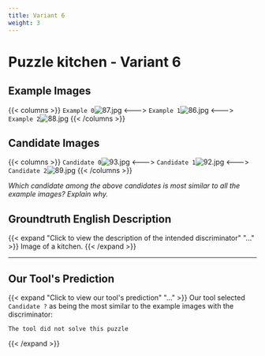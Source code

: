 ```yaml
---
title: Variant 6
weight: 3
---
```


# Puzzle kitchen - Variant 6

## Example Images
{{< columns >}}
`Example 0`![87.jpg](/natscene_data/images/87.jpg)
<--->
`Example 1`![86.jpg](/natscene_data/images/86.jpg)
<--->
`Example 2`![88.jpg](/natscene_data/images/88.jpg)
{{< /columns >}}

## Candidate Images
{{< columns >}}
`Candidate 0`![93.jpg](/natscene_data/images/93.jpg)
<--->
`Candidate 1`![92.jpg](/natscene_data/images/92.jpg)
<--->
`Candidate 2`![89.jpg](/natscene_data/images/89.jpg)
{{< /columns >}}

*Which candidate among the above candidates is most similar to all the example images? Explain why.*

## Groundtruth English Description

{{< expand "Click to view the description of the intended discriminator" "..." >}}
Image of a kitchen.
{{< /expand >}}

---



## Our Tool's Prediction

{{< expand "Click to view our tool's prediction" "..." >}}
Our tool selected `Candidate ?` as being the most similar to the example images with the discriminator:
```plaintext
The tool did not solve this puzzle
```
{{< /expand >}}
